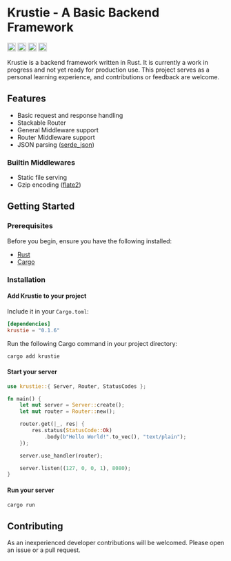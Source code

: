 # Krustie - A Basic Backend Framework

[<img alt="github" src="https://img.shields.io/badge/github-krustie-8da0cb?style=for-the-badge&labelColor=555555&logo=github" height="20">](https://github.com/emrecancorapci/krustie)
[<img alt="crates.io" src="https://img.shields.io/crates/v/krustie.svg?style=for-the-badge&color=fc8d62&logo=rust" height="20">](https://crates.io/crates/krustie)
[<img alt="docs.rs" src="https://img.shields.io/badge/docs.rs-krustie-66c2a5?style=for-the-badge&labelColor=555555&logo=docs.rs" height="20">](https://docs.rs/krustie)
[<img alt="build status" src="https://img.shields.io/github/actions/workflow/status/emrecancorapci/krustie/rust.yml?branch=main&style=for-the-badge" height="20">](https://github.com/emrecancorapci/krustie/actions?query=branch%3main)

Krustie is a backend framework written in Rust. It is currently a work in progress and not yet ready for production use. This project serves as a personal learning experience, and contributions or feedback are welcome.

## Features

- Basic request and response handling
- Stackable Router
- General Middleware support
- Router Middleware support
- JSON parsing ([serde_json](https://crates.io/crates/serde_json))

### Builtin Middlewares

- Static file serving
- Gzip encoding ([flate2](https://crates.io/crates/flate2))

## Getting Started

### Prerequisites

Before you begin, ensure you have the following installed:

- [Rust](https://www.rust-lang.org/)
- [Cargo](https://doc.rust-lang.org/cargo/)

### Installation

#### Add Krustie to your project

Include it in your `Cargo.toml`:

```toml
[dependencies]
krustie = "0.1.6"
```

Run the following Cargo command in your project directory:

```bash
cargo add krustie
```

#### Start your server

```rust
use krustie::{ Server, Router, StatusCodes };

fn main() {
    let mut server = Server::create();
    let mut router = Router::new();

    router.get(|_, res| {
        res.status(StatusCode::Ok)
            .body(b"Hello World!".to_vec(), "text/plain");
    });

    server.use_handler(router);

    server.listen((127, 0, 0, 1), 8080);
}
```

#### Run your server

```bash
cargo run
```

## Contributing

As an inexperienced developer contributions will be welcomed. Please open an issue or a pull request.

